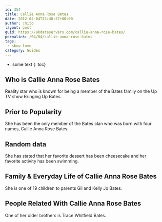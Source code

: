 ```yaml
---
id: 354
title: Callie Anna Rose Bates
date: 2012-04-04T22:48:57+00:00
author: chito
layout: post
guid: https://ukdataservers.com/callie-anna-rose-bates/
permalink: /04/04/callie-anna-rose-bates
tags:
 - show love
category: Guides
---
```


* some text
{: toc}


## Who is  Callie Anna Rose Bates
                  
                  
                  
Reality star who is known for being a member of the Bates family on the Up TV show Bringing Up Bates.
                  
                
                
                
## Prior to Popularity 
                  
                  
                  
She has been the only member of the Bates clan who was born with four names, Callie Anna Rose Bates.
                  
                
                
                
## Random data 
                  
                  
                  
She has stated that her favorite dessert has been cheesecake and her favorite activity has been swimming.
                  
                
                
                
## Family & Everyday Life of Callie Anna Rose Bates
                  
                  
                  
She is one of 19 children to parents Gil and Kelly Jo Bates.
                  
                
                
                
## People Related With  Callie Anna Rose Bates
                  
                  
                  
One of her older brothers is Trace Whitfield Bates.
                  
                
              
            
          
          
          
    
    
  
